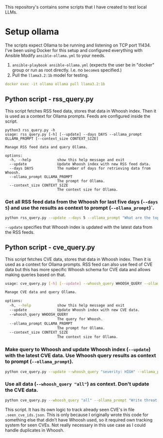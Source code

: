 This repository's contains some scripts that I have created to test local LLMs. 

# Setup ollama

The scripts expect Ollama to be running and listening on TCP port 11434. I've been using Docker for this setup and configured everything with Ansible
Modify `ansible-ollama.yml` to your needs.

1. `ansible-playbook ansible-ollama.yml` (expects the user be in "docker" group or run as root directly. I.e. no `become`s specified.)
2. Pull the `llama3.2:1b` model for testing.

```yaml
docker exec -it ollama ollama pull llama3.2:1b
```

## Python script - rss_query.py


This script fetches RSS feed data, stores that data in Whoosh index. Then it is used as a context for Ollama prompts. Feeds are configured inside the script.

```
python3 rss_query.py -h
usage: rss_query.py [-h] [--update] --days DAYS --ollama_prompt OLLAMA_PROMPT [--context_size CONTEXT_SIZE]

Manage RSS feed data and query Ollama.

options:
  -h, --help            show this help message and exit
  --update              Update Whoosh index with new RSS feed data.
  --days DAYS           The number of days for retrieving data from Whoosh.
  --ollama_prompt OLLAMA_PROMPT
                        The prompt for Ollama.
  --context_size CONTEXT_SIZE
                        The context size for Ollama.
```

### Get all RSS feed data from the Whoosh for last five days (`--days 5`) and use the results as context to prompt (`--ollama_prompt`)`.

```bash
python rss_query.py --update --days 5 --ollama_prompt "What are the top security threats to focus on based on the given context." --context_size 128000
```

`--update` specifies that Whoosh index is updated with the latest data from the RSS feeds.

## Python script - cve_query.py

This script fetches CVE data, stores that data in Whoosh index. Then it is used as a context for Ollama prompts.
RSS feed can also use feed of CVE data but this has more specific Whoosh schema for CVE data and allows making queries based on that.

```bash
usage: cve_query.py [-h] [--update] --whoosh_query WHOOSH_QUERY --ollama_prompt OLLAMA_PROMPT [--context_size CONTEXT_SIZE]

Manage CVE data and query Ollama.

options:
  -h, --help            show this help message and exit
  --update              Update Whoosh index with new CVE data.
  --whoosh_query WHOOSH_QUERY
                        The query for Whoosh.
  --ollama_prompt OLLAMA_PROMPT
                        The prompt for Ollama.
  --context_size CONTEXT_SIZE
                        The context size for Ollama.
```

### Make query to Whoosh and update Whoosh index (`--update`)  with the latest CVE data. Use Whoosh query results as context to prompt (`--ollama_prompt`).

```bash
python cve_query.py --update --whoosh_query "severity: HIGH" --ollama_prompt "What software is recently affected by high vulnerablities based on the given context?"
```

### Use all data (`--whoosh_query "all"`) as context. Don't update the CVE data.

```bash
python cve_query.py --whoosh_query "all" --ollama_prompt "Write threat intellignece report based on the given context"
```

This script. It has its own logic to track already seen CVE's in file `.seen_cve_ids.json`. This is only because I originally wrote this code for something else that didn't have Whoosh used, so it required own tracking system for seen CVEs.
Not really necessary in this use case as I could handle duplicates in Whoosh.
